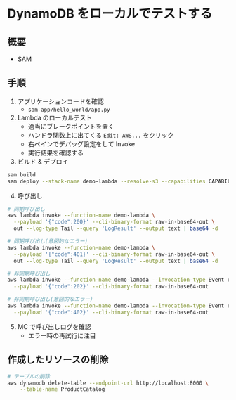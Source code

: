 # DynamoDB をローカルでテストする

## 概要

- SAM

## 手順

1. アプリケーションコードを確認
   - `sam-app/hello_world/app.py`
2. Lambda のローカルテスト
   - 適当にブレークポイントを置く
   - ハンドラ関数上に出てくる `Edit: AWS...` をクリック
   - 右ペインでデバッグ設定をして Invoke
   - 実行結果を確認する
3. ビルド & デプロイ

```sh
sam build
sam deploy --stack-name demo-lambda --resolve-s3 --capabilities CAPABILITY_IAM
```

4. 呼び出し

```sh
# 同期呼び出し
aws lambda invoke --function-name demo-lambda \
  --payload '{"code":200}' --cli-binary-format raw-in-base64-out \
  out --log-type Tail --query 'LogResult' --output text | base64 -d

# 同期呼び出し(意図的なエラー)
aws lambda invoke --function-name demo-lambda \
  --payload '{"code":401}' --cli-binary-format raw-in-base64-out \
  out --log-type Tail --query 'LogResult' --output text | base64 -d

# 非同期呼び出し
aws lambda invoke --function-name demo-lambda --invocation-type Event request.json \
  --payload '{"code":202}' --cli-binary-format raw-in-base64-out

# 非同期呼び出し(意図的なエラー)
aws lambda invoke --function-name demo-lambda --invocation-type Event request.json \
  --payload '{"code":402}' --cli-binary-format raw-in-base64-out
```

5. MC で呼び出しログを確認
   - エラー時の再試行に注目

## 作成したリソースの削除

```sh
# テーブルの削除
aws dynamodb delete-table --endpoint-url http://localhost:8000 \
    --table-name ProductCatalog
```
